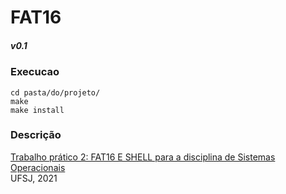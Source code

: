 # FAT16
##### v0.1 

### Execucao
```
cd pasta/do/projeto/
make
make install

```

### Descrição

[Trabalho prático 2: FAT16 E SHELL para a disciplina de Sistemas Operacionais](descricao.pdf)  
UFSJ, 2021
